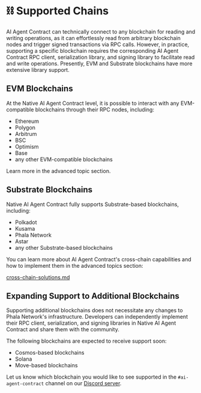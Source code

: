 # ⛓️ Supported Chains

AI Agent Contract can technically connect to any blockchain for reading and writing operations, as it can effortlessly read from arbitrary blockchain nodes and trigger signed transactions via RPC calls. However, in practice, supporting a specific blockchain requires the corresponding AI Agent Contract RPC client, serialization library, and signing library to facilitate read and write operations. Presently, EVM and Substrate blockchains have more extensive library support.

## EVM Blockchains

At the Native AI Agent Contract level, it is possible to interact with any EVM-compatible blockchains through their RPC nodes, including:

* Ethereum
* Polygon
* Arbitrum
* BSC
* Optimism
* Base
* any other EVM-compatible blockchains

Learn more in the advanced topic section.

## Substrate Blockchains

Native AI Agent Contract fully supports Substrate-based blockchains, including:

* Polkadot
* Kusama
* Phala Network
* Astar
* any other Substrate-based blockchains

You can learn more about AI Agent Contract's cross-chain capabilities and how to implement them in the advanced topics section:

[cross-chain-solutions.md](../references/advanced-topics/cross-chain-solutions.md "mention")

## Expanding Support to Additional Blockchains

Supporting additional blockchains does not necessitate any changes to Phala Network's infrastructure. Developers can independently implement their RPC client, serialization, and signing libraries in Native AI Agent Contract and share them with the community.

The following blockchains are expected to receive support soon:

* Cosmos-based blockchains
* Solana
* Move-based blockchains

Let us know which blockchain you would like to see supported in the `#ai-agent-contract` channel on our [Discord server](https://discord.gg/phala-network).
